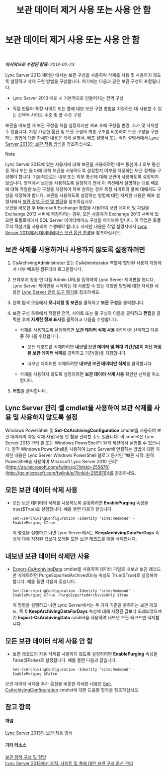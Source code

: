 ﻿---
title: 보관 데이터 제거 사용 또는 사용 안 함
TOCTitle: 보관 데이터 제거 사용 또는 사용 안 함
ms:assetid: 28cef09f-0970-4fc3-8315-f26689e3e187
ms:mtpsurl: https://technet.microsoft.com/ko-kr/library/Gg520968(v=OCS.15)
ms:contentKeyID: 49303124
ms.date: 08/10/2015
mtps_version: v=OCS.15
ms.translationtype: HT
---

# 보관 데이터 제거 사용 또는 사용 안 함

 

_**마지막으로 수정된 항목:** 2013-02-23_

Lync Server 2013 제어판 에서는 보관 구성을 사용하여 삭제를 사용 및 사용하지 않도록 설정하고 삭제 구현 방법을 구성합니다. 여기에는 다음과 같은 보관 구성이 포함됩니다.

  - Lync Server 2013 배포 시 기본적으로 만들어지는 전역 구성

  - 직접 만들어 특정 사이트 또는 풀에 대한 보관 구현 방법을 지정하는 데 사용할 수 있는 선택적 사이트 수준 및 풀 수준 구성

보관을 배포할 때 보관 구성을 처음 설정하지만 배포 후에 구성을 변경, 추가 및 삭제할 수 있습니다. 지정 가능한 옵션 및 보관 구성의 계층 구조를 비롯하여 보관 구성을 구현하는 방법에 대한 자세한 내용은 계획 설명서, 배포 설명서 또는 작업 설명서에서 [Lync Server 2013의 보관 작동 방식](lync-server-2013-how-archiving-works.md)을 참조하십시오.


> [!NOTE]
> Lync Server 2013에 있는 사용자에 대해 보관을 사용하려면 내부 통신이나 외부 통신 중 하나 또는 둘 다에 대해 보관을 사용하도록 설정할지 여부를 지정하는 보관 정책을 구성해야 합니다. 기본적으로는 내부 또는 외부 통신에 대해 보관이 사용하도록 설정되지 않습니다. 정책에서 보관을 사용하도록 설정하기 전에 이 섹션에서 설명하는 대로 배포에 대해 적절한 보관 구성을 지정해야 하며 원하는 경우 특정 사이트와 풀에 대해서도 구성을 지정해야 합니다. 보관을 사용하도록 설정하는 방법에 대한 자세한 내용은 배포 설명서에서 <A href="lync-server-2013-configuring-and-assigning-archiving-policies.md">보관 정책 구성 및 할당</A>을 참조하십시오.<BR>보관을 배포한 후 Microsoft Exchange 통합을 사용하여 보관 데이터 및 파일을 Exchange 2013 서버에 저장하려는 경우, 모든 사용자가 Exchange 2013 서버에 있으면 토폴로지에서 SQL Server 데이터베이스 구성을 제거해야 합니다. 이 작업은 토폴로지 작성기를 사용하여 수행해야 합니다. 자세한 내용은 작업 설명서에서 <A href="lync-server-2013-changing-archiving-database-options.md">Lync Server 2013에서 데이터베이스 보관 옵션 변경</A>을 참조하십시오.



## 보관 삭제를 사용하거나 사용하지 않도록 설정하려면

1.  CsArchivingAdministrator 또는 CsAdministrator 역할에 할당된 사용자 계정에서 내부 배포된 컴퓨터에 로그온합니다.

2.  브라우저 창을 연 다음 Admin URL을 입력하여 Lync Server 제어판을 엽니다. Lync Server 제어판을 시작하는 데 사용할 수 있는 다양한 방법에 대한 자세한 내용은 [Lync Server 관리 도구 열기](lync-server-2013-open-lync-server-administrative-tools.md)를 참조하세요.

3.  왼쪽 탐색 모음에서 **모니터링 및 보관**을 클릭하고 **보관 구성**을 클릭합니다.

4.  보관 구성 목록에서 적절한 전역, 사이트 또는 풀 구성의 이름을 클릭하고 **편집**을 클릭한 후에 **자세한 정보 표시**를 클릭하고 다음을 수행합니다.
    
      - 삭제를 사용하도록 설정하려면 **보관 데이터 삭제 사용** 확인란을 선택하고 다음 중 하나를 수행합니다.
        
          - 모든 레코드를 삭제하려면 **내보낸 보관 데이터 및 최대 기간(일)이 지난 저장된 보관 데이터 삭제**를 클릭하고 기간(일)을 지정합니다.
        
          - 내보낸 데이터만 삭제하려면 **내보낸 보관 데이터만 삭제**를 클릭합니다.
    
      - 삭제를 사용하지 않도록 설정하려면 **보관 데이터 삭제 사용** 확인란 선택을 취소합니다.

5.  **커밋**을 클릭합니다.

## Lync Server 관리 셸 cmdlet을 사용하여 보관 삭제를 사용 및 사용하지 않도록 설정

Windows PowerShell 및 **Set-CsArchivingConfiguration** cmdlet을 사용하여 보관 데이터의 자동 삭제 사용/사용 안 함을 관리할 수도 있습니다. 이 cmdlet은 Lync Server 2013 관리 셸 또는 Windows PowerShell의 원격 세션에서 실행할 수 있습니다. 원격 Windows PowerShell을 사용하여 Lync Server에 연결하는 방법에 대한 자세한 내용은 Lync Server Windows PowerShell 블로그 문서인 "빠른 시작: 원격 PowerShell을 사용하여 Microsoft Lync Server 2010 관리"([http://go.microsoft.com/fwlink/p/?linkId=255876](http://go.microsoft.com/fwlink/p/?linkid=255876))를 참조하세요.

## 모든 보관 데이터 삭제 사용

  - 모든 보관 데이터의 삭제를 사용하도록 설정하려면 **EnablePurging** 속성을 true($True)로 설정합니다. 예를 들면 다음과 같습니다.
    
        Set-CsArchivingConfiguration -Identity "site:Redmond" -EnablePurging $True
    
    이 명령을 실행하고 나면 Lync Server에서는 **KeepArchivingDataForDays** 속성에 대해 지정된 값보다 오래된 모든 보관 레코드를 매일 삭제합니다.

## 내보낸 보관 데이터 삭제만 사용

  - [Export-CsArchivingData](https://docs.microsoft.com/en-us/powershell/module/skype/Export-CsArchivingData) cmdlet을 사용하여 데이터 파일로 내보낸 보관 레코드만 삭제하려면 PurgeExportedArchivedOnly 속성도 True($True)로 설정해야 합니다. 예를 들면 다음과 같습니다.
    
        Set-CsArchivingConfiguration -Identity "site:Redmond" -EnablePurging $True -PurgeExportedArchivesOnly $True
    
    이 명령을 실행하고 나면 Lync Server에서는 두 가지 기준을 충족하는 보관 레코드, 즉 1) **KeepArchivingDataForDays** 속성에 대해 지정된 값보다 오래되었으며 2) **Export-CsArchivingData** cmdlet을 사용하여 내보낸 보관 레코드만 삭제합니다.

## 모든 보관 데이터 삭제 사용 안 함

  - 보관 레코드의 자동 삭제를 사용하지 않도록 설정하려면 **EnablePurging** 속성을 False($False)로 설정합니다. 예를 들면 다음과 같습니다.
    
        Set-CsArchivingConfiguration -Identity "site:Redmond" -EnablePurging $False

보관 데이터 삭제용 추가 옵션을 비롯한 자세한 내용은 [Set-CsArchivingConfiguration](https://docs.microsoft.com/en-us/powershell/module/skype/Set-CsArchivingConfiguration) cmdlet에 대한 도움말 항목을 참조하십시오.

## 참고 항목

#### 개념

[Lync Server 2013의 보관 작동 방식](lync-server-2013-how-archiving-works.md)  

#### 기타 리소스

[보관 정책 구성 및 할당](lync-server-2013-configuring-and-assigning-archiving-policies.md)  
[Lync Server 2013에서 조직, 사이트 및 풀에 대한 보관 구성 옵션 관리](lync-server-2013-managing-archiving-configuration-options-for-your-organization-sites-and-pools.md)

